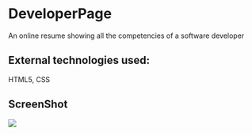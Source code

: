 <h1> DeveloperPage</h2>

An online resume showing all the competencies of a software developer

<h2>External technologies used:</h2>

HTML5, CSS

<h2>ScreenShot</h2>

![][def]


[def]: DeveloperPage.gif